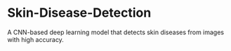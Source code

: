 # Skin-Disease-Detection
A CNN-based deep learning model that detects skin diseases from images with high accuracy.
